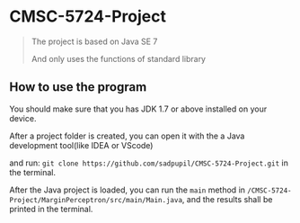 # CMSC-5724-Project
> The project is based on Java SE 7
>
> And only uses the functions of standard library

## How to use the program
You should make sure that you has JDK 1.7 or above installed on your device.

After a project folder is created, you can open it with the a Java development tool(like IDEA or VScode) 

and run: `git clone https://github.com/sadpupil/CMSC-5724-Project.git` in the terminal.

After the Java project is loaded, you can run the `main` method in `/CMSC-5724-Project/MarginPerceptron/src/main/Main.java`, and the results shall be printed in the terminal.



